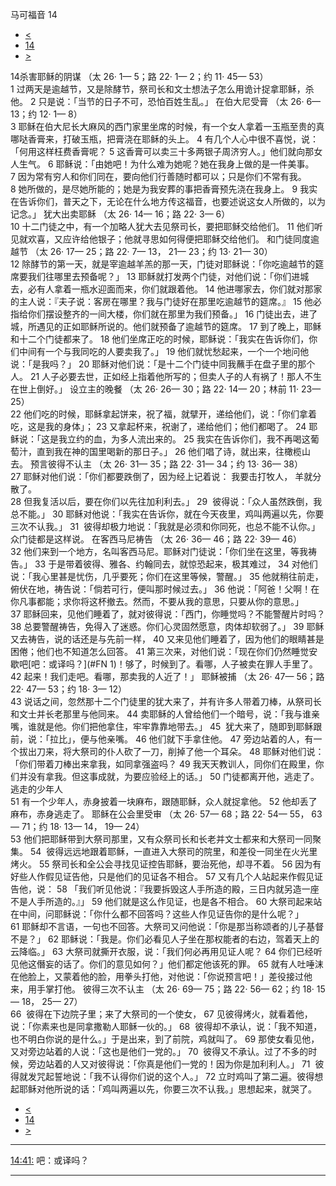 ﻿





 马可福音 14




* [<](bible/MRK13.md)
* [14](bible/MRK.md)
* [>](bible/MRK15.md)



 
14杀害耶稣的阴谋 （太 26· 1— 5；路 22· 1— 2；约 11· 45— 53）  
1 过两天是逾越节，又是除酵节，祭司长和文士想法子怎么用诡计捉拿耶稣，杀他。 
2 只是说：「当节的日子不可，恐怕百姓生乱。」 在伯大尼受膏 （太 26· 6— 13；约 12· 1— 8）  
3 耶稣在伯大尼长大麻风的西门家里坐席的时候，有一个女人拿着一玉瓶至贵的真哪哒香膏来，打破玉瓶，把膏浇在耶稣的头上。 
4 有几个人心中很不喜悦，说：「何用这样枉费香膏呢？ 
5 这香膏可以卖三十多两银子周济穷人。」他们就向那女人生气。 
6 耶稣说：「由她吧！为什么难为她呢？她在我身上做的是一件美事。 
7 因为常有穷人和你们同在，要向他们行善随时都可以；只是你们不常有我。 
8 她所做的，是尽她所能的；她是为我安葬的事把香膏预先浇在我身上。 
9 我实在告诉你们，普天之下，无论在什么地方传这福音，也要述说这女人所做的，以为记念。」 犹大出卖耶稣 （太 26· 14— 16；路 22· 3— 6）  
10 十二门徒之中，有一个加略人犹大去见祭司长，要把耶稣交给他们。 
11 他们听见就欢喜，又应许给他银子；他就寻思如何得便把耶稣交给他们。 和门徒同度逾越节 （太 26· 17— 25；路 22· 7— 13， 21— 23；约 13· 21— 30）  
12 除酵节的第一天，就是宰逾越羊羔的那一天，门徒对耶稣说：「你吃逾越节的筵席要我们往哪里去预备呢？」 
13 耶稣就打发两个门徒，对他们说：「你们进城去，必有人拿着一瓶水迎面而来，你们就跟着他。 
14 他进哪家去，你们就对那家的主人说：『夫子说：客房在哪里？我与门徒好在那里吃逾越节的筵席。』 
15 他必指给你们摆设整齐的一间大楼，你们就在那里为我们预备。」 
16 门徒出去，进了城，所遇见的正如耶稣所说的。他们就预备了逾越节的筵席。 
17 到了晚上，耶稣和十二个门徒都来了。 
18 他们坐席正吃的时候，耶稣说：「我实在告诉你们，你们中间有一个与我同吃的人要卖我了。」 
19 他们就忧愁起来，一个一个地问他说：「是我吗？」 
20 耶稣对他们说：「是十二个门徒中同我蘸手在盘子里的那个人。 
21 人子必要去世，正如经上指着他所写的；但卖人子的人有祸了！那人不生在世上倒好。」 设立主的晚餐 （太 26· 26— 30；路 22· 14— 20；林前 11· 23— 25）  
22 他们吃的时候，耶稣拿起饼来，祝了福，就擘开，递给他们，说：「你们拿着吃，这是我的身体」； 
23 又拿起杯来，祝谢了，递给他们；他们都喝了。 
24 耶稣说：「这是我立约的血，为多人流出来的。 
25 我实在告诉你们，我不再喝这葡萄汁，直到我在神的国里喝新的那日子。」 
26 他们唱了诗，就出来，往橄榄山去。 预言彼得不认主 （太 26· 31— 35；路 22· 31— 34；约 13· 36— 38）  
27 耶稣对他们说：「你们都要跌倒了，因为经上记着说： 我要击打牧人， 羊就分散了。  
28 但我复活以后，要在你们以先往加利利去。」 
29  彼得说：「众人虽然跌倒，我总不能。」 
30 耶稣对他说：「我实在告诉你，就在今天夜里，鸡叫两遍以先，你要三次不认我。」 
31  彼得却极力地说：「我就是必须和你同死，也总不能不认你。」众门徒都是这样说。 在客西马尼祷告 （太 26· 36— 46；路 22· 39— 46）  
32 他们来到一个地方，名叫客西马尼。耶稣对门徒说：「你们坐在这里，等我祷告。」 
33 于是带着彼得、雅各、约翰同去，就惊恐起来，极其难过， 
34 对他们说：「我心里甚是忧伤，几乎要死；你们在这里等候，警醒。」 
35 他就稍往前走，俯伏在地，祷告说：「倘若可行，便叫那时候过去。」 
36 他说：「阿爸！父啊！在你凡事都能；求你将这杯撤去。然而，不要从我的意思，只要从你的意思。」 
37 耶稣回来，见他们睡着了，就对彼得说：「西门，你睡觉吗？不能警醒片时吗？ 
38 总要警醒祷告，免得入了迷惑。你们心灵固然愿意，肉体却软弱了。」 
39 耶稣又去祷告，说的话还是与先前一样， 
40 又来见他们睡着了，因为他们的眼睛甚是困倦；他们也不知道怎么回答。 
41 第三次来，对他们说：「现在你们仍然睡觉安歇吧[吧：或译吗？](#FN 1)！够了，时候到了。看哪，人子被卖在罪人手里了。 
42 起来！我们走吧。看哪，那卖我的人近了！」 耶稣被捕 （太 26· 47— 56；路 22· 47— 53；约 18· 3— 12）  
43 说话之间，忽然那十二个门徒里的犹大来了，并有许多人带着刀棒，从祭司长和文士并长老那里与他同来。 
44 卖耶稣的人曾给他们一个暗号，说：「我与谁亲嘴，谁就是他。你们把他拿住，牢牢靠靠地带去。」 
45  犹大来了，随即到耶稣跟前，说：「拉比」，便与他亲嘴。 
46 他们就下手拿住他。 
47 旁边站着的人，有一个拔出刀来，将大祭司的仆人砍了一刀，削掉了他一个耳朵。 
48 耶稣对他们说：「你们带着刀棒出来拿我，如同拿强盗吗？ 
49 我天天教训人，同你们在殿里，你们并没有拿我。但这事成就，为要应验经上的话。」 
50 门徒都离开他，逃走了。 逃走的少年人  
51 有一个少年人，赤身披着一块麻布，跟随耶稣，众人就捉拿他。 
52 他却丢了麻布，赤身逃走了。 耶稣在公会里受审 （太 26· 57— 68；路 22· 54— 55， 63— 71；约 18· 13— 14， 19— 24）  
53 他们把耶稣带到大祭司那里，又有众祭司长和长老并文士都来和大祭司一同聚集。 
54  彼得远远地跟着耶稣，一直进入大祭司的院里，和差役一同坐在火光里烤火。 
55 祭司长和全公会寻找见证控告耶稣，要治死他，却寻不着。 
56 因为有好些人作假见证告他，只是他们的见证各不相合。 
57 又有几个人站起来作假见证告他，说： 
58 「我们听见他说：『我要拆毁这人手所造的殿，三日内就另造一座不是人手所造的。』」 
59 他们就是这么作见证，也是各不相合。 
60 大祭司起来站在中间，问耶稣说：「你什么都不回答吗？这些人作见证告你的是什么呢？」 
61 耶稣却不言语，一句也不回答。大祭司又问他说：「你是那当称颂者的儿子基督不是？」 
62 耶稣说：「我是。你们必看见人子坐在那权能者的右边，驾着天上的云降临。」 
63 大祭司就撕开衣服，说：「我们何必再用见证人呢？ 
64 你们已经听见他这僭妄的话了。你们的意见如何？」他们都定他该死的罪。 
65 就有人吐唾沫在他脸上，又蒙着他的脸，用拳头打他，对他说：「你说预言吧！」差役接过他来，用手掌打他。 彼得三次不认主 （太 26· 69— 75；路 22· 56— 62；约 18· 15— 18， 25— 27）  
66  彼得在下边院子里；来了大祭司的一个使女， 
67 见彼得烤火，就看着他，说：「你素来也是同拿撒勒人耶稣一伙的。」 
68  彼得却不承认，说：「我不知道，也不明白你说的是什么。」于是出来，到了前院，鸡就叫了。 
69 那使女看见他，又对旁边站着的人说：「这也是他们一党的。」 
70  彼得又不承认。过了不多的时候，旁边站着的人又对彼得说：「你真是他们一党的！因为你是加利利人。」 
71  彼得就发咒起誓地说：「我不认得你们说的这个人。」 
72 立时鸡叫了第二遍。彼得想起耶稣对他所说的话：「鸡叫两遍以先，你要三次不认我。」思想起来，就哭了。 
* [<](bible/MRK13.md)
* [14](bible/MRK.md)
* [>](bible/MRK15.md)





---


[14:41:](#V41)
吧：或译吗？




---









